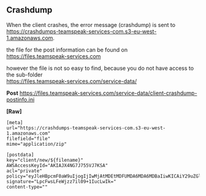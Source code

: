 ## Crashdump

When the client crashes, the error message (crashdump) is sent to  
https://crashdumps-teamspeak-services-com.s3-eu-west-1.amazonaws.com.  

the file for the post information can be found on   
https://files.teamspeak-services.com   

however the file is not so easy to find, because you do not have access to the sub-folder   
https://files.teamspeak-services.com/service-data/ 

**Post**
https://files.teamspeak-services.com/service-data/client-crashdump-postinfo.ini

**[Raw]**

```
[meta]
url="https://crashdumps-teamspeak-services-com.s3-eu-west-1.amazonaws.com"
filefield="file"
mime="application/zip"

[postdata]
key="client/new/${filename}"
AWSAccessKeyId="AKIAJX4NG7J755VJ7KSA"
acl="private"
policy="eyJleHBpcmF0aW9uIjogIjIwMjAtMDEtMDFUMDA6MDA6MDBaIiwKICAiY29uZGl0aW9ucyI6IFsgCiAgICB7ImJ1Y2tldCI6ICJjcmFzaGR1bXBzLXRlYW1zcGVhay1zZXJ2aWNlcy1jb20ifSwgCiAgICBbInN0YXJ0cy13aXRoIiwgIiRrZXkiLCAiY2xpZW50L25ldy8iXSwKICAgIHsiYWNsIjogInByaXZhdGUifSwKICAgIFsic3RhcnRzLXdpdGgiLCAiJENvbnRlbnQtVHlwZSIsICIiXSwKICAgIFsiY29udGVudC1sZW5ndGgtcmFuZ2UiLCAwLCAxMDQ4NTc2XQogIF0KfQ=="
signature="LpcFwsLFeWjzz7il09+1IucLwIk="
content-type=""
```
